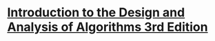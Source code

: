 # [Introduction to the Design and Analysis of Algorithms 3rd Edition](https://www.amazon.com/Introduction-Design-Analysis-Algorithms-3rd/dp/0132316811)